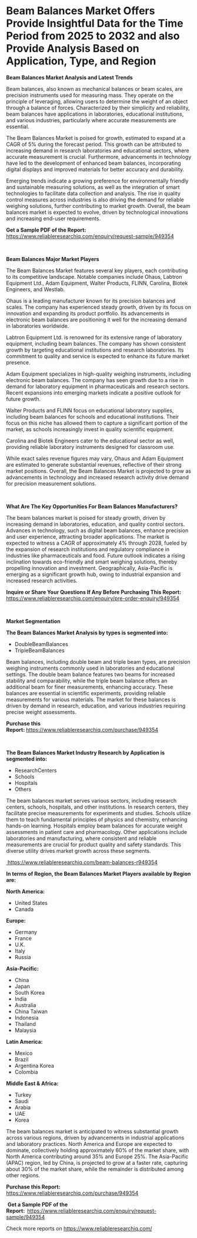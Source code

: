 <p><h1>Beam Balances Market Offers Provide Insightful Data for the Time Period from 2025 to 2032 and also Provide Analysis Based on Application, Type, and Region</h1></p><p><strong>Beam Balances Market Analysis and Latest Trends</strong></p>
<p><p>Beam balances, also known as mechanical balances or beam scales, are precision instruments used for measuring mass. They operate on the principle of leveraging, allowing users to determine the weight of an object through a balance of forces. Characterized by their simplicity and reliability, beam balances have applications in laboratories, educational institutions, and various industries, particularly where accurate measurements are essential.</p><p>The Beam Balances Market is poised for growth, estimated to expand at a CAGR of 5% during the forecast period. This growth can be attributed to increasing demand in research laboratories and educational sectors, where accurate measurement is crucial. Furthermore, advancements in technology have led to the development of enhanced beam balances, incorporating digital displays and improved materials for better accuracy and durability.</p><p>Emerging trends indicate a growing preference for environmentally friendly and sustainable measuring solutions, as well as the integration of smart technologies to facilitate data collection and analysis. The rise in quality control measures across industries is also driving the demand for reliable weighing solutions, further contributing to market growth. Overall, the beam balances market is expected to evolve, driven by technological innovations and increasing end-user requirements.</p></p>
<p><strong>Get a Sample PDF of the Report:&nbsp;</strong> <a href="https://www.reliableresearchiq.com/enquiry/request-sample/949354?utm_campaign=2273&utm_medium=2&utm_source=Github&utm_content=ia&utm_term=23022025&utm_id=beam-balances">https://www.reliableresearchiq.com/enquiry/request-sample/949354</a></p>
<p>&nbsp;</p>
<p><strong>Beam Balances Major Market Players</strong></p>
<p><p>The Beam Balances Market features several key players, each contributing to its competitive landscape. Notable companies include Ohaus, Labtron Equipment Ltd., Adam Equipment, Walter Products, FLINN, Carolina, Biotek Engineers, and Westlab.</p><p>Ohaus is a leading manufacturer known for its precision balances and scales. The company has experienced steady growth, driven by its focus on innovation and expanding its product portfolio. Its advancements in electronic beam balances are positioning it well for the increasing demand in laboratories worldwide.</p><p>Labtron Equipment Ltd. is renowned for its extensive range of laboratory equipment, including beam balances. The company has shown consistent growth by targeting educational institutions and research laboratories. Its commitment to quality and service is expected to enhance its future market presence.</p><p>Adam Equipment specializes in high-quality weighing instruments, including electronic beam balances. The company has seen growth due to a rise in demand for laboratory equipment in pharmaceuticals and research sectors. Recent expansions into emerging markets indicate a positive outlook for future growth.</p><p>Walter Products and FLINN focus on educational laboratory supplies, including beam balances for schools and educational institutions. Their focus on this niche has allowed them to capture a significant portion of the market, as schools increasingly invest in quality scientific equipment.</p><p>Carolina and Biotek Engineers cater to the educational sector as well, providing reliable laboratory instruments designed for classroom use.</p><p>While exact sales revenue figures may vary, Ohaus and Adam Equipment are estimated to generate substantial revenues, reflective of their strong market positions. Overall, the Beam Balances Market is projected to grow as advancements in technology and increased research activity drive demand for precision measurement solutions.</p></p>
<p>&nbsp;</p>
<p><strong>What Are The Key Opportunities For Beam Balances Manufacturers?</strong></p>
<p><p>The beam balances market is poised for steady growth, driven by increasing demand in laboratories, education, and quality control sectors. Advances in technology, such as digital beam balances, enhance precision and user experience, attracting broader applications. The market is expected to witness a CAGR of approximately 4% through 2028, fueled by the expansion of research institutions and regulatory compliance in industries like pharmaceuticals and food. Future outlook indicates a rising inclination towards eco-friendly and smart weighing solutions, thereby propelling innovation and investment. Geographically, Asia-Pacific is emerging as a significant growth hub, owing to industrial expansion and increased research activities.</p></p>
<p><strong>Inquire or Share Your Questions If Any Before Purchasing This Report:</strong> <a href="https://www.reliableresearchiq.com/enquiry/pre-order-enquiry/949354?utm_campaign=2273&utm_medium=2&utm_source=Github&utm_content=ia&utm_term=23022025&utm_id=beam-balances">https://www.reliableresearchiq.com/enquiry/pre-order-enquiry/949354</a></p>
<p>&nbsp;</p>
<p><strong>Market Segmentation</strong></p>
<p><strong>The Beam Balances Market Analysis by types is segmented into:</strong></p>
<p><ul><li>DoubleBeamBalances</li><li>TripleBeamBalances</li></ul></p>
<p><p>Beam balances, including double beam and triple beam types, are precision weighing instruments commonly used in laboratories and educational settings. The double beam balance features two beams for increased stability and comparability, while the triple beam balance offers an additional beam for finer measurements, enhancing accuracy. These balances are essential in scientific experiments, providing reliable measurements for various materials. The market for these balances is driven by demand in research, education, and various industries requiring precise weight assessments.</p></p>
<p><strong>Purchase this Report:&nbsp;</strong><a href="https://www.reliableresearchiq.com/purchase/949354?utm_campaign=2273&utm_medium=2&utm_source=Github&utm_content=ia&utm_term=23022025&utm_id=beam-balances">https://www.reliableresearchiq.com/purchase/949354</a></p>
<p>&nbsp;</p>
<p><strong>The Beam Balances Market Industry Research by Application is segmented into:</strong></p>
<p><ul><li>ResearchCenters</li><li>Schools</li><li>Hospitals</li><li>Others</li></ul></p>
<p><p>The beam balances market serves various sectors, including research centers, schools, hospitals, and other institutions. In research centers, they facilitate precise measurements for experiments and studies. Schools utilize them to teach fundamental principles of physics and chemistry, enhancing hands-on learning. Hospitals employ beam balances for accurate weight assessments in patient care and pharmacology. Other applications include laboratories and manufacturing, where consistent and reliable measurements are crucial for product quality and safety standards. This diverse utility drives market growth across these segments.</p></p>
<p><a href="https://www.reliableresearchiq.com/beam-balances-r949354?utm_campaign=2273&utm_medium=2&utm_source=Github&utm_content=ia&utm_term=23022025&utm_id=beam-balances">&nbsp;https://www.reliableresearchiq.com/beam-balances-r949354</a></p>
<p><strong>In terms of Region, the Beam Balances Market Players available by Region are:</strong></p>
<p>
    <p> <strong> North America: </strong>
        <ul>
            <li>United States</li>
            <li>Canada</li>
        </ul>
        </p> 
    <p> <strong> Europe: </strong>
        <ul>
            <li>Germany</li>
            <li>France</li>
            <li>U.K.</li>
            <li>Italy</li>
            <li>Russia</li>
        </ul>
        </p> 
    <p> <strong> Asia-Pacific: </strong>
        <ul>
            <li>China</li>
            <li>Japan</li>
            <li>South Korea</li>
            <li>India</li>
            <li>Australia</li>
            <li>China Taiwan</li>
            <li>Indonesia</li>
            <li>Thailand</li>
            <li>Malaysia</li>
        </ul>
        </p> 
    <p> <strong> Latin America: </strong>
        <ul>
            <li>Mexico</li>
            <li>Brazil</li>
            <li>Argentina Korea</li>
            <li>Colombia</li>
        </ul>
        </p> 
    <p> <strong> Middle East & Africa: </strong>
        <ul>
            <li>Turkey</li>
            <li>Saudi</li>
            <li>Arabia</li>
            <li>UAE</li>
            <li>Korea</li>
        </ul>
    </p>
    </p>
<p><p>The beam balances market is anticipated to witness substantial growth across various regions, driven by advancements in industrial applications and laboratory practices. North America and Europe are expected to dominate, collectively holding approximately 60% of the market share, with North America contributing around 35% and Europe 25%. The Asia-Pacific (APAC) region, led by China, is projected to grow at a faster rate, capturing about 30% of the market share, while the remainder is distributed among other regions.</p></p>
<p><strong>Purchase this Report: </strong><a href="https://www.reliableresearchiq.com/purchase/949354?utm_campaign=2273&utm_medium=2&utm_source=Github&utm_content=ia&utm_term=23022025&utm_id=beam-balances">https://www.reliableresearchiq.com/purchase/949354</a></p>
<p>&nbsp;<strong>Get a Sample PDF of the Report:&nbsp;&nbsp;</strong><a href="https://www.reliableresearchiq.com/enquiry/request-sample/949354?utm_campaign=2273&utm_medium=2&utm_source=Github&utm_content=ia&utm_term=23022025&utm_id=beam-balances">https://www.reliableresearchiq.com/enquiry/request-sample/949354</a></p>
<p><strong></strong></p>
<p>Check more reports on <a href="https://www.reliableresearchiq.com/?utm_campaign=2273&utm_medium=2&utm_source=Github&utm_content=ia&utm_term=23022025&utm_id=beam-balances">https://www.reliableresearchiq.com/</a></p>